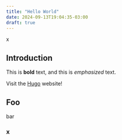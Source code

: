 ```yaml
---
title: "Hello World"
date: 2024-09-13T19:04:35-03:00
draft: true
---
```


x

## Introduction

This is **bold** text, and this is *emphasized* text.

Visit the [Hugo](https://gohugo.io) website!

## Foo

bar

### x
